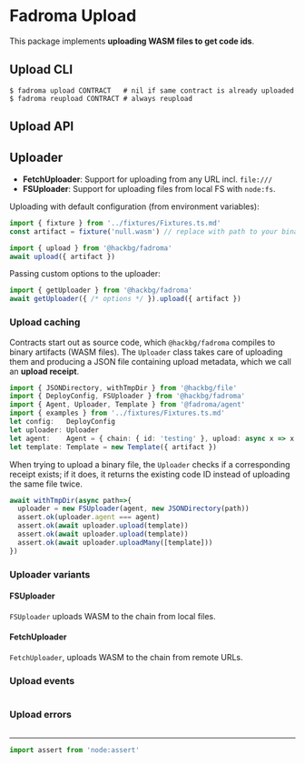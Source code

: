 # Fadroma Upload

This package implements **uploading WASM files to get code ids**.

## Upload CLI

```shell
$ fadroma upload CONTRACT   # nil if same contract is already uploaded
$ fadroma reupload CONTRACT # always reupload
```

## Upload API

## Uploader

* **FetchUploader**: Support for uploading from any URL incl. `file:///`
* **FSUploader**: Support for uploading files from local FS with `node:fs`.

Uploading with default configuration (from environment variables):

```typescript
import { fixture } from '../fixtures/Fixtures.ts.md'
const artifact = fixture('null.wasm') // replace with path to your binary

import { upload } from '@hackbg/fadroma'
await upload({ artifact })
```

Passing custom options to the uploader:

```typescript
import { getUploader } from '@hackbg/fadroma'
await getUploader({ /* options */ }).upload({ artifact })
```

### Upload caching

Contracts start out as source code, which `@hackbg/fadroma` compiles to binary artifacts
(WASM files). The `Uploader` class takes care of uploading them and producing a JSON file
containing upload metadata, which we call an **upload receipt**.

```typescript
import { JSONDirectory, withTmpDir } from '@hackbg/file'
import { DeployConfig, FSUploader } from '@hackbg/fadroma'
import { Agent, Uploader, Template } from '@fadroma/agent'
import { examples } from '../fixtures/Fixtures.ts.md'
let config:   DeployConfig
let uploader: Uploader
let agent:    Agent = { chain: { id: 'testing' }, upload: async x => x }
let template: Template = new Template({ artifact })
```

When trying to upload a binary file, the `Uploader` checks if a corresponding receipt exists;
if it does, it returns the existing code ID instead of uploading the same file twice.

```typescript
await withTmpDir(async path=>{
  uploader = new FSUploader(agent, new JSONDirectory(path))
  assert.ok(uploader.agent === agent)
  assert.ok(await uploader.upload(template))
  assert.ok(await uploader.upload(template))
  assert.ok(await uploader.uploadMany([template]))
})
```

### Uploader variants

#### FSUploader

`FSUploader` uploads WASM to the chain from local files.

#### FetchUploader

`FetchUploader`, uploads WASM to the chain from remote URLs.

### Upload events

```typescript
```

### Upload errors

```typescript
```

---

```typescript
import assert from 'node:assert'
```
